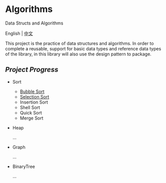# Algorithms
Data Structs and Algorithms

English | [中文](https://github.com/InnoFang/Algorithms/blob/master/README_zh.md)

This project is the practice of data structures and algorithms. In order to complete a reusable, support for basic data types and reference data types of the library, in this library will also use the design pattern to package.

## _Project Progress_

 + Sort
   - [Bubble Sort](https://github.com/InnoFang/Algorithms/blob/master/src/sort/impl/BubbleSort.java)
   - [Selection Sort](https://github.com/InnoFang/Algorithms/blob/master/src/sort/impl/SelectionSort.java)
   - Insertion Sort
   - Shell Sort
   - Quick Sort
   - Merge Sort

 + Heap
 
   ...

 + Graph
 
   ...

 + BinaryTree
 
   ...
   
